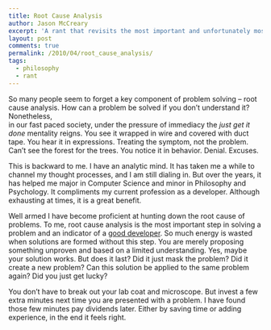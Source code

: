 ```yaml
---
title: Root Cause Analysis
author: Jason McCreary
excerpt: 'A rant that revisits the most important and unfortunately most forgotten component of problem solving - root cause analysis.'
layout: post
comments: true
permalink: /2010/04/root_cause_analysis/
tags:
  - philosophy
  - rant
---
```

So many people seem to forget a key component of problem solving – root cause analysis. How can a problem be solved if you don&rsquo;t understand it? Nonetheless,  
in our fast paced society, under the pressure of immediacy the *just get it done* mentality reigns. You see it wrapped in wire and covered with duct tape. You hear it in expressions. Treating the symptom, not the problem. Can&rsquo;t see the forest for the trees. You notice it in behavior. Denial. Excuses.

This is backward to me. I have an analytic mind. It has taken me a while to channel my thought processes, and I am still dialing in. But over the years, it has helped me major in Computer Science and minor in Philosophy and Psychology. It compliments my current profession as a developer. Although exhausting at times, it is a great benefit. 

Well armed I have become proficient at hunting down the root cause of problems. To me, root cause analysis is the most important step in solving a problem and an indicator of a [good developer][1]. So much energy is wasted when solutions are formed without this step. You are merely proposing something unproven and based on a limited understanding. Yes, maybe your solution works. But does it last? Did it just mask the problem? Did it create a new problem? Can this solution be applied to the same problem again? Did you just get lucky?

You don&rsquo;t have to break out your lab coat and microscope. But invest a few extra minutes next time you are presented with a problem. I have found those few minutes pay dividends later. Either by saving time or adding experience, in the end it feels right.

 [1]: /articles/good_developer_routines
